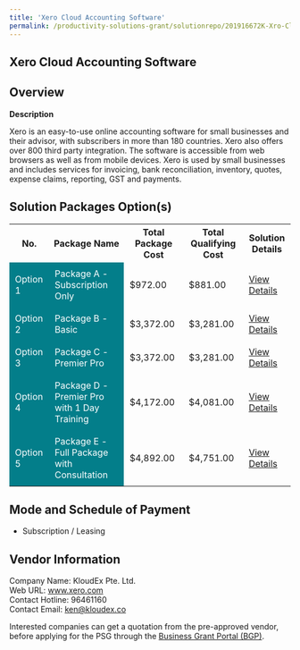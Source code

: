```yaml
---
title: 'Xero Cloud Accounting Software'
permalink: /productivity-solutions-grant/solutionrepo/201916672K-Xro-Cloud-ACC-Softwr-G
---
```


## Xero Cloud Accounting Software

## Overview

**Description**

Xero is an easy-to-use online accounting software for small businesses and their advisor, with subscribers in more than 180 countries. Xero also offers over 800 third party integration. The software is accessible from web browsers as well as from mobile devices. Xero is used by small businesses and includes services for invoicing, bank reconciliation, inventory, quotes, expense claims, reporting, GST and payments.

## Solution Packages Option(s)

<table>
<tr>
<th><b>No.</b></th>
<th><b>Package Name</b></th>
<th><b>Total Package Cost</b></th>
<th><b>Total Qualifying Cost</b></th>
<th><b>Solution Details</b></th>
</tr>
<tr>
<td style='padding: 10px; background-color: #037E8A; color: #FFFFFF;'>Option 1</td>
<td style='padding: 10px; background-color: #037E8A; color: #FFFFFF;'>Package A - Subscription Only</td>
<td style='padding: 10px;'>$972.00</td>
<td style='padding: 10px;'>$881.00</td>
<td style='padding: 10px;'><a href='/images/psg/201916672K_20240095_19122024_Desensitised_Annex3_Part1.pdf' target='_blank'>View Details</a></td>
</tr>
<tr>
<td style='padding: 10px; background-color: #037E8A; color: #FFFFFF;'>Option 2</td>
<td style='padding: 10px; background-color: #037E8A; color: #FFFFFF;'>Package B - Basic</td>
<td style='padding: 10px;'>$3,372.00</td>
<td style='padding: 10px;'>$3,281.00</td>
<td style='padding: 10px;'><a href='/images/psg/201916672K_20240095_19122024_Desensitised_Annex3_Part2.pdf' target='_blank'>View Details</a></td>
</tr>
<tr>
<td style='padding: 10px; background-color: #037E8A; color: #FFFFFF;'>Option 3</td>
<td style='padding: 10px; background-color: #037E8A; color: #FFFFFF;'>Package C - Premier Pro</td>
<td style='padding: 10px;'>$3,372.00</td>
<td style='padding: 10px;'>$3,281.00</td>
<td style='padding: 10px;'><a href='/images/psg/201916672K_20240095_19122024_Desensitised_Annex3_Part3.pdf' target='_blank'>View Details</a></td>
</tr>
<tr>
<td style='padding: 10px; background-color: #037E8A; color: #FFFFFF;'>Option 4</td>
<td style='padding: 10px; background-color: #037E8A; color: #FFFFFF;'>Package D - Premier Pro with 1 Day Training</td>
<td style='padding: 10px;'>$4,172.00</td>
<td style='padding: 10px;'>$4,081.00</td>
<td style='padding: 10px;'><a href='/images/psg/201916672K_20240095_19122024_Desensitised_Annex3_Part4.pdf' target='_blank'>View Details</a></td>
</tr>
<tr>
<td style='padding: 10px; background-color: #037E8A; color: #FFFFFF;'>Option 5</td>
<td style='padding: 10px; background-color: #037E8A; color: #FFFFFF;'>Package E - Full Package with Consultation</td>
<td style='padding: 10px;'>$4,892.00</td>
<td style='padding: 10px;'>$4,751.00</td>
<td style='padding: 10px;'><a href='/images/psg/201916672K_20240095_19122024_Desensitised_Annex3_Part5.pdf' target='_blank'>View Details</a></td>
</tr>
</table>

## Mode and Schedule of Payment

 - Subscription / Leasing

## Vendor Information

 Company Name: KloudEx Pte. Ltd.<br>Web URL: www.xero.com <br>Contact Hotline: 96461160 <br>Contact Email: ken@kloudex.co <br>

Interested companies can get a quotation from the pre-approved vendor, before applying for the PSG through the <a href='https://www.businessgrants.gov.sg/' target='_blank' rel='noopener'>Business Grant Portal (BGP)</a>.

<script src="/jquery/resize-tables.js"></script>
